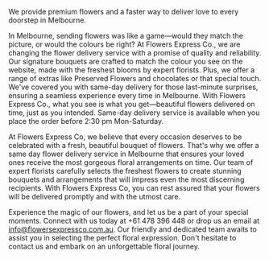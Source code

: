 We provide premium flowers and a faster way to deliver love to every doorstep in Melbourne.

In Melbourne, sending flowers was like a game—would they match the picture, or would the colours be right? At Flowers Express Co., we are changing the flower delivery service with a promise of quality and reliability. Our signature bouquets are crafted to match the colour you see on the website, made with the freshest blooms by expert florists. Plus, we offer a range of extras like Preserved Flowers and chocolates or that special touch.
   We've covered you with same-day delivery for those last-minute surprises, ensuring a seamless experience every time in Melbourne. With Flowers Express Co., what you see is what you get—beautiful flowers delivered on time, just as you intended.
Same-day delivery service is available when you place the order before 2:30 pm Mon-Saturday.


At Flowers Express Co, we believe that every occasion deserves to be celebrated with a fresh, beautiful bouquet of flowers. That's why we offer a same day flower delivery service in Melbourne that ensures your loved ones receive the most gorgeous floral arrangements on time.
Our team of expert florists carefully selects the freshest flowers to create stunning bouquets and arrangements that will impress even the most discerning recipients.
With Flowers Express Co, you can rest assured that your flowers will be delivered promptly and with the utmost care.

Experience the magic of our flowers, and let us be a part of your special moments. Connect with us today at +61 478 396 448 or drop us an email at info@flowersexpressco.com.au. Our friendly and dedicated team awaits to assist you in selecting the perfect floral expression. Don't hesitate to contact us and embark on an unforgettable floral journey.
